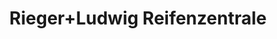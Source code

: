 ---
title: "Rieger+Ludwig Reifenzentrale"
url: /mering/rieger-ludwig-reifenzentrale/
shop: Reifen
---